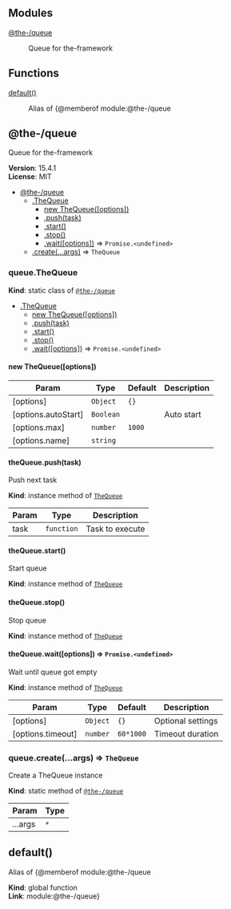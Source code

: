 <!--- Code generated by @the-/script-doc. DO NOT EDIT. -->

## Modules

<dl>
<dt><a href="#module_@the-/queue">@the-/queue</a></dt>
<dd><p>Queue for the-framework</p>
</dd>
</dl>

## Functions

<dl>
<dt><a href="#default">default()</a></dt>
<dd><p>Alias of {@memberof module:@the-/queue</p>
</dd>
</dl>

<a name="module_@the-/queue"></a>

## @the-/queue
Queue for the-framework

**Version**: 15.4.1  
**License**: MIT  

* [@the-/queue](#module_@the-/queue)
    * [.TheQueue](#module_@the-/queue.TheQueue)
        * [new TheQueue([options])](#new_module_@the-/queue.TheQueue_new)
        * [.push(task)](#module_@the-/queue.TheQueue+push)
        * [.start()](#module_@the-/queue.TheQueue+start)
        * [.stop()](#module_@the-/queue.TheQueue+stop)
        * [.wait([options])](#module_@the-/queue.TheQueue+wait) ⇒ <code>Promise.&lt;undefined&gt;</code>
    * [.create(...args)](#module_@the-/queue.create) ⇒ <code>TheQueue</code>

<a name="module_@the-/queue.TheQueue"></a>

### queue.TheQueue
**Kind**: static class of [<code>@the-/queue</code>](#module_@the-/queue)  

* [.TheQueue](#module_@the-/queue.TheQueue)
    * [new TheQueue([options])](#new_module_@the-/queue.TheQueue_new)
    * [.push(task)](#module_@the-/queue.TheQueue+push)
    * [.start()](#module_@the-/queue.TheQueue+start)
    * [.stop()](#module_@the-/queue.TheQueue+stop)
    * [.wait([options])](#module_@the-/queue.TheQueue+wait) ⇒ <code>Promise.&lt;undefined&gt;</code>

<a name="new_module_@the-/queue.TheQueue_new"></a>

#### new TheQueue([options])

| Param | Type | Default | Description |
| --- | --- | --- | --- |
| [options] | <code>Object</code> | <code>{}</code> |  |
| [options.autoStart] | <code>Boolean</code> |  | Auto start |
| [options.max] | <code>number</code> | <code>1000</code> |  |
| [options.name] | <code>string</code> |  |  |

<a name="module_@the-/queue.TheQueue+push"></a>

#### theQueue.push(task)
Push next task

**Kind**: instance method of [<code>TheQueue</code>](#module_@the-/queue.TheQueue)  

| Param | Type | Description |
| --- | --- | --- |
| task | <code>function</code> | Task to execute |

<a name="module_@the-/queue.TheQueue+start"></a>

#### theQueue.start()
Start queue

**Kind**: instance method of [<code>TheQueue</code>](#module_@the-/queue.TheQueue)  
<a name="module_@the-/queue.TheQueue+stop"></a>

#### theQueue.stop()
Stop queue

**Kind**: instance method of [<code>TheQueue</code>](#module_@the-/queue.TheQueue)  
<a name="module_@the-/queue.TheQueue+wait"></a>

#### theQueue.wait([options]) ⇒ <code>Promise.&lt;undefined&gt;</code>
Wait until queue got empty

**Kind**: instance method of [<code>TheQueue</code>](#module_@the-/queue.TheQueue)  

| Param | Type | Default | Description |
| --- | --- | --- | --- |
| [options] | <code>Object</code> | <code>{}</code> | Optional settings |
| [options.timeout] | <code>number</code> | <code>60*1000</code> | Timeout duration |

<a name="module_@the-/queue.create"></a>

### queue.create(...args) ⇒ <code>TheQueue</code>
Create a TheQueue instance

**Kind**: static method of [<code>@the-/queue</code>](#module_@the-/queue)  

| Param | Type |
| --- | --- |
| ...args | <code>\*</code> | 

<a name="default"></a>

## default()
Alias of {@memberof module:@the-/queue

**Kind**: global function  
**Link**: module:@the-/queue}
